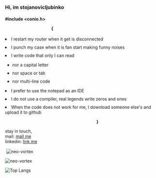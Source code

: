 ### Hi, im stojanovicljubinko
#### #include <conio.h><p><b><strong>&nbsp;&nbsp;&nbsp;&nbsp;&nbsp;&nbsp;&nbsp;&nbsp;&nbsp;&nbsp;&nbsp;&nbsp;&nbsp;&nbsp;&nbsp;&nbsp;&nbsp;&nbsp;&nbsp;&nbsp;&nbsp;&nbsp;&nbsp;&nbsp;&nbsp;&nbsp;&nbsp;&nbsp;&nbsp;&nbsp;&nbsp;&nbsp;&nbsp;&nbsp;&nbsp;&nbsp;&nbsp;&nbsp;&nbsp;&nbsp;&nbsp;&nbsp;&nbsp;&nbsp;&nbsp;&nbsp;{</strong></b></p>

<li style= "margin-bottom: 10px; list-style: square;">I restart my router when it get is disconnected</li>
<li style= "margin-bottom: 10px; list-style: square;">I punch my case when it is fan start making funny noises</li>
<li style= "margin-bottom: 10px; list-style: square;">I write code that only I can read</li>
<ul>
<li style= "margin-bottom: 10px; list-style: square;">nor a capital letter</li>
<li style= "margin-bottom: 10px; list-style: square;">nor space or tab</li>
<li style= "margin-bottom: 10px; list-style: square;">nor multi-line code</li>
</ul>
<li style= "margin-bottom: 10px; list-style: square;">I prefer to use the notepad as an IDE</li>
<li style= "margin-bottom: 10px; list-style: square;">I do not use a compiler, real legends write zeros and ones</li>
<li style= "margin-bottom: 10px; list-style: square;">When the code does not work for me, I download someone else's and upload it to github</li>
<p><b><strong>&nbsp;&nbsp;&nbsp;&nbsp;&nbsp;&nbsp;&nbsp;&nbsp;&nbsp;&nbsp;&nbsp;&nbsp;&nbsp;&nbsp;&nbsp;&nbsp;&nbsp;&nbsp;&nbsp;&nbsp;&nbsp;&nbsp;&nbsp;&nbsp;&nbsp;&nbsp;&nbsp;&nbsp;&nbsp;&nbsp;&nbsp;&nbsp;&nbsp;&nbsp;&nbsp;&nbsp;&nbsp;&nbsp;&nbsp;&nbsp;&nbsp;&nbsp;&nbsp;&nbsp;&nbsp;&nbsp;&nbsp;&nbsp;&nbsp;&nbsp;&nbsp;&nbsp;&nbsp;&nbsp;&nbsp;&nbsp;&nbsp;&nbsp;&nbsp;&nbsp;&nbsp;&nbsp;&nbsp;&nbsp;&nbsp;&nbsp;&nbsp;&nbsp;&nbsp;&nbsp;&nbsp;&nbsp;&nbsp;&nbsp;&nbsp;&nbsp;&nbsp;&nbsp;&nbsp;&nbsp;&nbsp;&nbsp;&nbsp;&nbsp;&nbsp;&nbsp;&nbsp;&nbsp;&nbsp;&nbsp;&nbsp;}</strong></b></p>

stay in touch,<br/>
mail:     [mail me](mailto://stojanoviclubinko@outlook.com)<br/>
linkedin: [link me](https://www.linkedin.com/in/hooman-ardaki-a231a0222/)


<p>&nbsp;<img align="center" src="https://github-readme-stats.vercel.app/api?username=stojanovicljubinko&show_icons=true&locale=en" alt="neo-vortex" /></p>

<p><img align="center" src="https://github-readme-streak-stats.herokuapp.com/?user=stojanovicljubinko" alt="neo-vortex" /></p>

![Top Langs](https://github-readme-stats.vercel.app/api/top-langs/?username=stojanovicljubinko&layout=compact)

